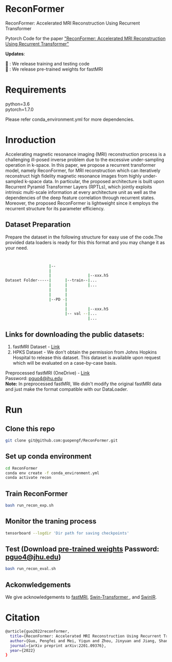 # ReconFormer
ReconFormer: Accelerated MRI Reconstruction Using Recurrent Transformer

Pytorch Code for the paper ["ReconFormer: Accelerated MRI Reconstruction Using Recurrent Transformer"](https://arxiv.org/abs/2201.09376)

**Updates**:

:rocket: : We release training and testing code \
:rocket: : We release pre-trained weights for fastMRI 

# Requirements

python=3.6  
pytorch=1.7.0

Please refer conda_environment.yml for more dependencies.

# Inroduction

Accelerating magnetic resonance imaging (MRI) reconstruction process is a challenging ill-posed inverse problem due to the excessive under-sampling operation in k-space.
In this paper, we propose a recurrent transformer model, namely ReconFormer, for MRI reconstruction which can iteratively reconstruct high fidelity magnetic resonance images from highly under-sampled k-space data. In particular, the proposed architecture is built upon Recurrent Pyramid Transformer Layers (RPTLs), which jointly exploits intrinsic multi-scale information at every architecture unit as well as the dependencies of the deep feature correlation through recurrent states. Moreover, the proposed ReconFormer is lightweight since it employs the recurrent structure for its parameter efficiency.

## Dataset Preparation

Prepare the dataset in the following structure for easy use of the code.The provided data loaders is ready for this this format and you may change it as your need.

```bash


                   |-- 
                   |                       
                   |                |--xxx.h5  
Dataset Folder-----|      |--train--|...
                   |      |         |...
                   |      |                  
                   |      |         
                   |--PD -|
                          |
                          |         |--xxx.h5 
                          |-- val --|...  
                                    |...
 ```

## Links for downloading the public datasets:

1) fastMRI Dataset - <a href="https://fastmri.med.nyu.edu/"> Link </a>
2) HPKS Dataset - We don't obtain the permission from Johns Hopkins Hospital to release this dataset. This dataset is available upon request which will be evaluated on a case-by-case basis.

Preprocessed fastMRI (OneDrive) - <a href="https://livejohnshopkins-my.sharepoint.com/:f:/g/personal/pguo4_jh_edu/EtXsMeyrJB1Pn-JOjM_UqhUBdY1KPrvs-PwF2fW7gERKIA?e=uuBINy"> Link </a>\
Password: pguo4@jhu.edu\
**Note:** In preprocessed fastMRI, We didn't modify the original fastMRI data and just make the format compatible with our DataLoader. 

# Run

## Clone this repo
```bash 
git clone git@github.com:guopengf/ReconFormer.git
```

## Set up conda environment
```bash
cd ReconFormer
conda env create -f conda_environment.yml
conda activate recon
```
## Train ReconFormer
```bash 
bash run_recon_exp.sh
```

## Monitor the traning process
```bash 
tensorboard --logdir 'Dir path for saving checkpoints'
```
## Test (Download [pre-trained weights](https://livejohnshopkins-my.sharepoint.com/:f:/g/personal/pguo4_jh_edu/Er37oIyNy3NBrXbeCQBp_fQBAxELR8UDaq6gHd-fjwRrSw) Password: pguo4@jhu.edu)
```bash 
bash run_recon_eval.sh
```
## Ackonwledgements

We give acknowledgements to [fastMRI](https://github.com/facebookresearch/fastMRI), [Swin-Transformer
](https://github.com/microsoft/Swin-Transformer), and [SwinIR](https://github.com/JingyunLiang/SwinIR).


# Citation
```bash
@article{guo2022reconformer,
  title={ReconFormer: Accelerated MRI Reconstruction Using Recurrent Transformer},
  author={Guo, Pengfei and Mei, Yiqun and Zhou, Jinyuan and Jiang, Shanshan and Patel, Vishal M},
  journal={arXiv preprint arXiv:2201.09376},
  year={2022}
}
```

